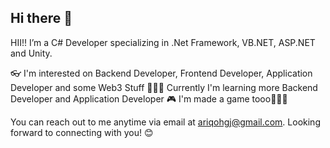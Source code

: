 ## Hi there 👋

<!--
**ariqohgj/ariqohgj** is a ✨ _special_ ✨ repository because its `README.md` (this file) appears on your GitHub profile.
-->

HII!! I’m a C# Developer specializing in .Net Framework, VB.NET, ASP.NET and Unity.

👓 I'm interested on Backend Developer, Frontend Developer, Application Developer and some Web3 Stuff
🏃‍♀️‍➡️ Currently I'm learning more Backend Developer and Application Developer
🎮 I'm made a game tooo🥳🥳🥳

You can reach out to me anytime via email at ariqohgj@gmail.com. Looking forward to connecting with you! 😊
